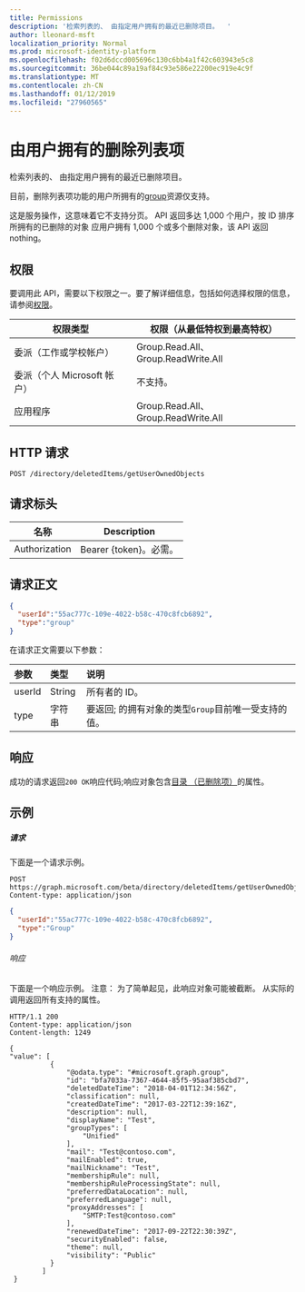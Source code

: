 ```yaml
---
title: Permissions
description: '检索列表的、 由指定用户拥有的最近已删除项目。  '
author: lleonard-msft
localization_priority: Normal
ms.prod: microsoft-identity-platform
ms.openlocfilehash: f02d6dccd005696c130c6bb4a1f42c603943e5c8
ms.sourcegitcommit: 36be044c89a19af84c93e586e22200ec919e4c9f
ms.translationtype: MT
ms.contentlocale: zh-CN
ms.lasthandoff: 01/12/2019
ms.locfileid: "27960565"
---
```

# <a name="list-deleted-items-owned-by-a-user"></a>**由用户拥有的删除列表项**

检索列表的、 由指定用户拥有的最近已删除项目。  

目前，删除列表项功能的用户所拥有的[group](../resources/group.md)资源仅支持。

这是服务操作，这意味着它不支持分页。  API 返回多达 1,000 个用户，按 ID 排序所拥有的已删除的对象  应用户拥有 1,000 个或多个删除对象，该 API 返回 nothing。

## <a name="permissions"></a>权限

要调用此 API，需要以下权限之一。要了解详细信息，包括如何选择权限的信息，请参阅[权限](https://developer.microsoft.com/graph/docs/concepts/permissions_reference)。

| 权限类型 | 权限（从最低特权到最高特权） |
| --- | --- |
| 委派（工作或学校帐户） | Group.Read.All、Group.ReadWrite.All |
| 委派（个人 Microsoft 帐户） |  不支持。 |
| 应用程序 | Group.Read.All、Group.ReadWrite.All  |

## <a name="http-request"></a>HTTP 请求

``` http
POST /directory/deletedItems/getUserOwnedObjects
```

## <a name="request-headers"></a>请求标头

| **名称**      | **Description**           |
| ------------- | ------------------------- |
| Authorization | Bearer {token}。必需。 |

## <a name="request-body"></a>请求正文

```json
{
  "userId":"55ac777c-109e-4022-b58c-470c8fcb6892",
  "type":"group"
}
```

在请求正文需要以下参数：

| 参数    | 类型 |说明|
|:---------------|:--------|:----------|
|userId|String|所有者的 ID。|
|type|字符串|要返回; 的拥有对象的类型`Group`目前唯一受支持的值。|

## <a name="response"></a>响应

成功的请求返回`200 OK`响应代码;响应对象包含[目录 （已删除项）](../resources/directory.md)的属性。

## <a name="example"></a>示例

##### <a name="request"></a>请求

下面是一个请求示例。

``` http
POST https://graph.microsoft.com/beta/directory/deletedItems/getUserOwnedObjects
Content-type: application/json
```

``` json
{
  "userId":"55ac777c-109e-4022-b58c-470c8fcb6892",
  "type":"Group"
}
```

###### <a name="response"></a>响应

下面是一个响应示例。 注意： 为了简单起见，此响应对象可能被截断。 从实际的调用返回所有支持的属性。

``` http
HTTP/1.1 200
Content-type: application/json
Content-length: 1249

{
"value": [
          {
              "@odata.type": "#microsoft.graph.group",
              "id": "bfa7033a-7367-4644-85f5-95aaf385cbd7",
              "deletedDateTime": "2018-04-01T12:34:56Z",
              "classification": null,
              "createdDateTime": "2017-03-22T12:39:16Z",
              "description": null,
              "displayName": "Test",
              "groupTypes": [
                  "Unified"
              ],
              "mail": "Test@contoso.com",
              "mailEnabled": true,
              "mailNickname": "Test",
              "membershipRule": null,
              "membershipRuleProcessingState": null,
              "preferredDataLocation": null,
              "preferredLanguage": null,
              "proxyAddresses": [
                  "SMTP:Test@contoso.com"
              ],
              "renewedDateTime": "2017-09-22T22:30:39Z",
              "securityEnabled": false,
              "theme": null,
              "visibility": "Public"
          } 
        ]
 }
```


